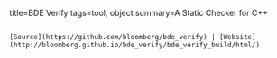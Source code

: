 title=BDE Verify
tags=tool, object
summary=A Static Checker for C++
~~~~~~

[Source](https://github.com/bloomberg/bde_verify) | [Website](http://bloomberg.github.io/bde_verify/bde_verify_build/html/)

